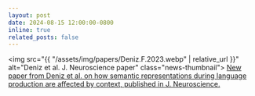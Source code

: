 ```yaml
---
layout: post
date: 2024-08-15 12:00:00-0800
inline: true
related_posts: false
---
```


<img src="{{ "/assets/img/papers/Deniz.F.2023.webp" | relative_url }}" alt="Deniz et al. J. Neuroscience paper" class="news-thumbnail"> <a href="https://www.jneurosci.org/content/jneuro/43/17/3144.full.pdf">New paper from Deniz et al. on how semantic representations during language production are affected by context, published in J. Neuroscience.</a>
